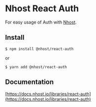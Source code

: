 # Nhost React Auth

For easy usage of Auth with [Nhost](https://nhost.io).

## Install

`$ npm install @nhost/react-auth`

or

`$ yarn add @nhost/react-auth`

## Documentation

[https://docs.nhost.io/libraries/react-auth](https://docs.nhost.io/libraries/react-auth)
